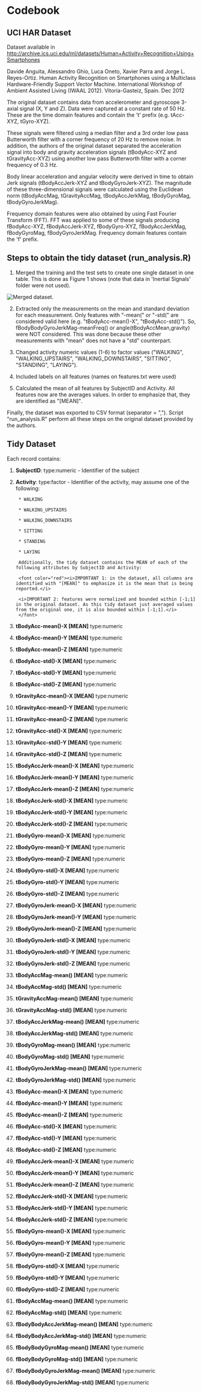 # Codebook

## UCI HAR Dataset

Dataset available in <a href="http://archive.ics.uci.edu/ml/datasets/Human+Activity+Recognition+Using+Smartphones">http://archive.ics.uci.edu/ml/datasets/Human+Activity+Recognition+Using+Smartphones</a>

Davide Anguita, Alessandro Ghio, Luca Oneto, Xavier Parra and Jorge L. Reyes-Ortiz. Human Activity Recognition on Smartphones using a Multiclass Hardware-Friendly Support Vector Machine. International Workshop of Ambient Assisted Living (IWAAL 2012). Vitoria-Gasteiz, Spain. Dec 2012


The original dataset contains data from accelerometer and gyroscope 3-axial signal (X, Y and Z). Data were captured at a constant rate of 50 Hz. These are the time domain features and contain the 't' prefix (e.g. tAcc-XYZ, tGyro-XYZ).

These signals were filtered using a median filter and a 3rd order low pass Butterworth filter with a corner frequency of 20 Hz to remove noise. In addition, the authors of the original dataset separated the acceleration signal into body and gravity acceleration signals (tBodyAcc-XYZ and tGravityAcc-XYZ) using another low pass Butterworth filter with a corner frequency of 0.3 Hz. 

Body linear acceleration and angular velocity were derived in time to obtain Jerk signals (tBodyAccJerk-XYZ and tBodyGyroJerk-XYZ). The magnitude of these three-dimensional signals were calculated using the Euclidean norm (tBodyAccMag, tGravityAccMag, tBodyAccJerkMag, tBodyGyroMag, tBodyGyroJerkMag).

Frequency domain features were also obtained by using Fast Fourier Transform (FFT). FFT was applied to some of these signals producing fBodyAcc-XYZ, fBodyAccJerk-XYZ, fBodyGyro-XYZ, fBodyAccJerkMag, fBodyGyroMag, fBodyGyroJerkMag. Frequency domain features contain the 'f' prefix.


## Steps to obtain the tidy dataset (run_analysis.R)

1. Merged the training and the test sets to create one single dataset in one table. This is done as Figure 1 shows (note that data in 'Inertial Signals' folder were not used).

![Merged dataset.](Figure.png) 

2. Extracted only the measurements on the mean and standard deviation for each measurement. Only features with "-mean(" or "-std(" are considered valid here (e.g. "tBodyAcc-mean()-X", "tBodyAcc-std()").  So, fBodyBodyGyroJerkMag-meanFreq() or angle(tBodyAccMean,gravity) were NOT considered. This was done because these other measurements with "mean" does not have a "std" counterpart.

3. Changed activity numeric values (1-6) to factor values ("WALKING", "WALKING_UPSTAIRS", "WALKING_DOWNSTAIRS", "SITTING", "STANDING", "LAYING").

4. Included labels on all features (names on features.txt were used)

5. Calculated the mean of all features by SubjectID and Activity. All features now are the averages values. In order to emphasize that, they are identified as "[MEAN]".

Finally, the dataset was exported to CSV format (separator = ","). Script "run_analysis.R" perform all these steps on the original dataset provided by the authors.


## Tidy Dataset

Each record contains:

1. <b>SubjectID</b>: type:numeric - Identifier of the subject

2. <b>Activity</b>: type:factor - Identifier of the activity, may assume one of the following:

        * WALKING

        * WALKING_UPSTAIRS

        * WALKING_DOWNSTAIRS

        * SITTING

        * STANDING

        * LAYING

        Additionally, the tidy dataset contains the MEAN of each of the following attributes by SubjectID and Activity:

        <font color="red"><i>IMPORTANT 1: in the dataset, all columns are identified with "[MEAN]" to emphasize it is the mean that is being reported.</i>

        <i>IMPORTANT 2: features were normalized and bounded within [-1;1] in the original dataset. As this tidy dataset just averaged values from the original one, it is also bounded within [-1;1].</i>
        </font>

3. <b>tBodyAcc-mean()-X [MEAN]</b> type:numeric

4. <b>tBodyAcc-mean()-Y [MEAN]</b> type:numeric

5. <b>tBodyAcc-mean()-Z [MEAN]</b> type:numeric

6. <b>tBodyAcc-std()-X [MEAN]</b> type:numeric

7. <b>tBodyAcc-std()-Y [MEAN]</b> type:numeric

8. <b>tBodyAcc-std()-Z [MEAN]</b> type:numeric


9. <b>tGravityAcc-mean()-X [MEAN]</b> type:numeric

10. <b>tGravityAcc-mean()-Y [MEAN]</b> type:numeric

11. <b>tGravityAcc-mean()-Z [MEAN]</b> type:numeric

12. <b>tGravityAcc-std()-X [MEAN]</b> type:numeric

13. <b>tGravityAcc-std()-Y [MEAN]</b> type:numeric

14. <b>tGravityAcc-std()-Z [MEAN]</b> type:numeric



15. <b>tBodyAccJerk-mean()-X [MEAN]</b> type:numeric

16. <b>tBodyAccJerk-mean()-Y [MEAN]</b> type:numeric

17. <b>tBodyAccJerk-mean()-Z [MEAN]</b> type:numeric

18. <b>tBodyAccJerk-std()-X [MEAN]</b> type:numeric

19. <b>tBodyAccJerk-std()-Y [MEAN]</b> type:numeric

20. <b>tBodyAccJerk-std()-Z [MEAN]</b> type:numeric


21. <b>tBodyGyro-mean()-X [MEAN]</b> type:numeric

22. <b>tBodyGyro-mean()-Y [MEAN]</b> type:numeric

23. <b>tBodyGyro-mean()-Z [MEAN]</b> type:numeric

24. <b>tBodyGyro-std()-X [MEAN]</b> type:numeric

25. <b>tBodyGyro-std()-Y [MEAN]</b> type:numeric

26. <b>tBodyGyro-std()-Z [MEAN]</b> type:numeric


27. <b>tBodyGyroJerk-mean()-X [MEAN]</b> type:numeric

28. <b>tBodyGyroJerk-mean()-Y [MEAN]</b> type:numeric

29. <b>tBodyGyroJerk-mean()-Z [MEAN]</b> type:numeric

30. <b>tBodyGyroJerk-std()-X [MEAN]</b> type:numeric

31. <b>tBodyGyroJerk-std()-Y [MEAN]</b> type:numeric

32. <b>tBodyGyroJerk-std()-Z [MEAN]</b> type:numeric


33. <b>tBodyAccMag-mean() [MEAN]</b> type:numeric

34. <b>tBodyAccMag-std() [MEAN]</b> type:numeric


35. <b>tGravityAccMag-mean() [MEAN]</b> type:numeric

36. <b>tGravityAccMag-std() [MEAN]</b> type:numeric


37. <b>tBodyAccJerkMag-mean() [MEAN]</b> type:numeric

38. <b>tBodyAccJerkMag-std() [MEAN]</b> type:numeric


39. <b>tBodyGyroMag-mean() [MEAN]</b> type:numeric

40. <b>tBodyGyroMag-std() [MEAN]</b> type:numeric


41. <b>tBodyGyroJerkMag-mean() [MEAN]</b> type:numeric

42. <b>tBodyGyroJerkMag-std() [MEAN]</b> type:numeric


43. <b>fBodyAcc-mean()-X [MEAN]</b> type:numeric

44. <b>fBodyAcc-mean()-Y [MEAN]</b> type:numeric

45. <b>fBodyAcc-mean()-Z [MEAN]</b> type:numeric

46. <b>fBodyAcc-std()-X [MEAN]</b> type:numeric

47. <b>fBodyAcc-std()-Y [MEAN]</b> type:numeric

48. <b>fBodyAcc-std()-Z [MEAN]</b> type:numeric


49. <b>fBodyAccJerk-mean()-X [MEAN]</b> type:numeric

50. <b>fBodyAccJerk-mean()-Y [MEAN]</b> type:numeric

51. <b>fBodyAccJerk-mean()-Z [MEAN]</b> type:numeric

52. <b>fBodyAccJerk-std()-X [MEAN]</b> type:numeric

53. <b>fBodyAccJerk-std()-Y [MEAN]</b> type:numeric

54. <b>fBodyAccJerk-std()-Z [MEAN]</b> type:numeric


55. <b>fBodyGyro-mean()-X [MEAN]</b> type:numeric

56. <b>fBodyGyro-mean()-Y [MEAN]</b> type:numeric

57. <b>fBodyGyro-mean()-Z [MEAN]</b> type:numeric

58. <b>fBodyGyro-std()-X [MEAN]</b> type:numeric

59. <b>fBodyGyro-std()-Y [MEAN]</b> type:numeric

60. <b>fBodyGyro-std()-Z [MEAN]</b> type:numeric


61. <b>fBodyAccMag-mean() [MEAN]</b> type:numeric

62. <b>fBodyAccMag-std() [MEAN]</b> type:numeric


63. <b>fBodyBodyAccJerkMag-mean() [MEAN]</b> type:numeric

64. <b>fBodyBodyAccJerkMag-std() [MEAN]</b> type:numeric


65. <b>fBodyBodyGyroMag-mean() [MEAN]</b> type:numeric

66. <b>fBodyBodyGyroMag-std() [MEAN]</b> type:numeric


67. <b>fBodyBodyGyroJerkMag-mean() [MEAN]</b> type:numeric

68. <b>fBodyBodyGyroJerkMag-std() [MEAN]</b> type:numeric